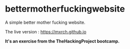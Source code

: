 # bettermotherfuckingwebsite
A simple better mother fucking website.

The live version : https://mxrch.github.io


**It's an exercise from the TheHackingProject bootcamp.**
